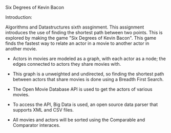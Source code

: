 Six Degrees of Kevin Bacon

Introduction:

Algorithms and Datastructures sixth assginment. This assignment introduces
the use of finding the shortest path between two points. This is explored by
making the game "Six Degrees of Kevin Bacon". This game finds the fastest
way to relate an actor in a movie to another actor in another movie.

- Actors in movies are modeled as a graph, with each actor as a node; the edges
connected to actors they share movies with. 

- This graph is a unweighted and undirected, so finding the shortest path 
between actors that share movies is done using a Breadth First Search.

- The Open Movie Database API is used to get the actors of various movies.

- To access the API, Big Data is used, an open source data parser that supports
XML and CSV files.

- All movies and actors will be sorted using the Comparable and Comparator
interaces. 